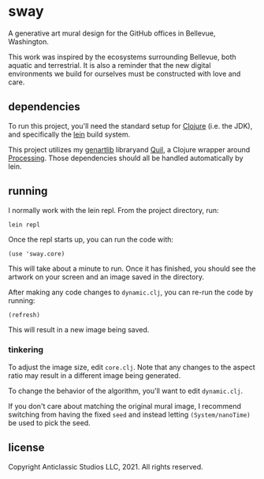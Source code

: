 # sway

A generative art mural design for the GitHub offices in Bellevue, Washington.

This work was inspired by the ecosystems surrounding Bellevue, both aquatic and terrestrial. It is also a reminder that the new digital environments we build for ourselves must be constructed with love and care.

## dependencies

To run this project, you'll need the standard setup for [Clojure](https://clojure.org/) (i.e. the JDK), and specifically the [lein](https://leiningen.org/) build system.

This project utilizes my [genartlib](https://github.com/thobbs/genartlib) libraryand [Quil](https://github.com/quil/quil), a Clojure wrapper around [Processing](https://processing.org). Those dependencies should all be handled automatically by lein.

## running

I normally work with the lein repl. From the project directory, run:

    lein repl

Once the repl starts up, you can run the code with:

    (use 'sway.core)

This will take about a minute to run. Once it has finished, you should see the artwork on your screen and an image saved in the directory.

After making any code changes to `dynamic.clj`, you can re-run the code by running:

    (refresh)

This will result in a new image being saved.

### tinkering

To adjust the image size, edit `core.clj`. Note that any changes to the aspect ratio may result in a different image being generated.

To change the behavior of the algorithm, you'll want to edit `dynamic.clj`.

If you don't care about matching the original mural image, I recommend switching from having the fixed `seed` and instead letting `(System/nanoTime)` be used to pick the seed.

## license

Copyright Anticlassic Studios LLC, 2021. All rights reserved.
